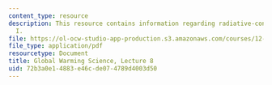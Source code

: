 ```yaml
---
content_type: resource
description: This resource contains information regarding radiative-convective equilibrium
  I.
file: https://ol-ocw-studio-app-production.s3.amazonaws.com/courses/12-340-global-warming-science-spring-2012/72b3a0e14883e46cde074789d4003d50_MIT12_340S12_lec8.pdf
file_type: application/pdf
resourcetype: Document
title: Global Warming Science, Lecture 8
uid: 72b3a0e1-4883-e46c-de07-4789d4003d50
---
```


